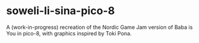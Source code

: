 # soweli-li-sina-pico-8
A (work-in-progress) recreation of the Nordic Game Jam version of Baba is You in pico-8, with graphics inspired by Toki Pona.
